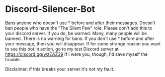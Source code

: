 # Discord-Silencer-Bot
Bans anyone who doesn't use * before and after their messages. Doesn't ban people who have the "The Silent Few" role. Please don't add this to your discord server. If you do, be warned. Many, many people will be banned. There is no warning for bans. If you don't use * before and after your message, then you will disappear.
If for some strange reason you want to see this bot in action, go to my test Discord server at https://discord.gg/wzEAZ39
If I were you, though, I'd save myself the trouble.

Disclaimer: if this breaks your server it's not my fault.
